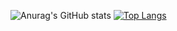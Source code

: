 ![Anurag's GitHub stats](https://github-readme-stats.vercel.app/api?username=pedro-rodiguero&show_icons=true&theme=radical)
[![Top Langs](https://github-readme-stats.vercel.app/api/top-langs/?username=pedro-rodiguero&layout=compact)](https://github.com/anuraghazra/github-readme-stats)
